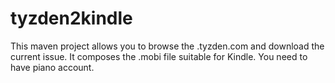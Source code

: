 tyzden2kindle
=============

This maven project allows you to browse the .tyzden.com and download the current issue. It composes the .mobi file suitable for Kindle. You need to have piano account.
